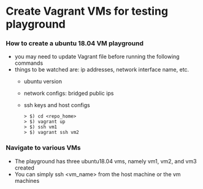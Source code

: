 # Create Vagrant VMs for testing playground

### How to create a ubuntu 18.04 VM playground

* you may need to update Vagrant file before running the following commands
* things to be watched are: ip addresses, network interface name, etc.
  - ubuntu version
  - network configs: bridged public ips
  - ssh keys and host configs

        > $) cd <repo_home>
        > $) vagrant up
        > $) ssh vm1
        > $) vagrant ssh vm2

### Navigate to various VMs

* The playground has three ubuntu18.04 vms, namely vm1, vm2, and vm3 created 
* You can simply ssh <vm_name> from the host machine or the vm machines

